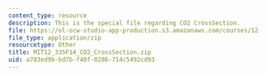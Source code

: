 ```yaml
---
content_type: resource
description: This is the special file regarding CO2 CrossSection.
file: https://ol-ocw-studio-app-production.s3.amazonaws.com/courses/12-335-experimental-atmospheric-chemistry-fall-2014/a783ed9bbd7bf40f0286714c5492cd93_MIT12_335F14_CO2_CrossSection.zip
file_type: application/zip
resourcetype: Other
title: MIT12_335F14_CO2_CrossSection.zip
uid: a783ed9b-bd7b-f40f-0286-714c5492cd93
---
```

